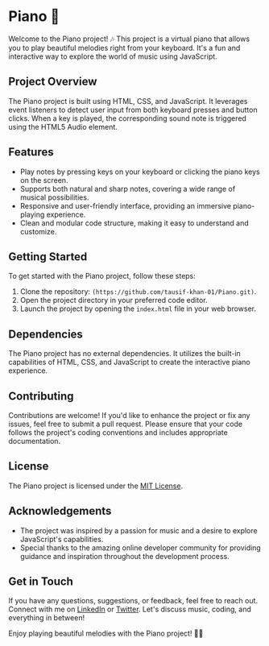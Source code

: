 # Piano 🎹

Welcome to the Piano project! 🎶 This project is a virtual piano that allows you to play beautiful melodies right from your keyboard. It's a fun and interactive way to explore the world of music using JavaScript.

## Project Overview

The Piano project is built using HTML, CSS, and JavaScript. It leverages event listeners to detect user input from both keyboard presses and button clicks. When a key is played, the corresponding sound note is triggered using the HTML5 Audio element.

## Features

- Play notes by pressing keys on your keyboard or clicking the piano keys on the screen.
- Supports both natural and sharp notes, covering a wide range of musical possibilities.
- Responsive and user-friendly interface, providing an immersive piano-playing experience.
- Clean and modular code structure, making it easy to understand and customize.

## Getting Started

To get started with the Piano project, follow these steps:

1. Clone the repository: `(https://github.com/tausif-khan-01/Piano.git)`.
2. Open the project directory in your preferred code editor.
3. Launch the project by opening the `index.html` file in your web browser.

## Dependencies

The Piano project has no external dependencies. It utilizes the built-in capabilities of HTML, CSS, and JavaScript to create the interactive piano experience.

## Contributing

Contributions are welcome! If you'd like to enhance the project or fix any issues, feel free to submit a pull request. Please ensure that your code follows the project's coding conventions and includes appropriate documentation.

## License

The Piano project is licensed under the [MIT License](LICENSE).

## Acknowledgements

- The project was inspired by a passion for music and a desire to explore JavaScript's capabilities.
- Special thanks to the amazing online developer community for providing guidance and inspiration throughout the development process.

## Get in Touch

If you have any questions, suggestions, or feedback, feel free to reach out. Connect with me on [LinkedIn](https://www.linkedin.com/in/tausifkhan01) or [Twitter](https://twitter.com/Tausif_Khan_01). Let's discuss music, coding, and everything in between!

Enjoy playing beautiful melodies with the Piano project! 🎹🎵
 
